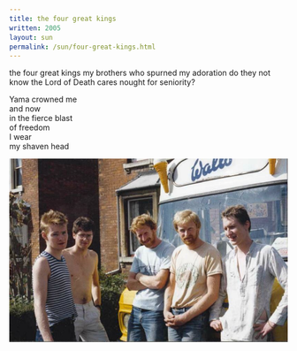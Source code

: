 ```yaml
---
title: the four great kings
written: 2005
layout: sun
permalink: /sun/four-great-kings.html
---
```


<div class="poem">
the four great kings  
my brothers  
who spurned  
my adoration  
do they not know  
the Lord of Death  
cares nought  
for seniority?  
  
Yama crowned me  
and now  
in the fierce blast  
of freedom  
I wear  
my shaven head  
</div>

!["Hughie, Tim, Damian, Matt, Jem 1985"](/assets/images/bio/5brothers1985.jpg "Hughie, Tim, Damian, Matt, Jem 1985")
